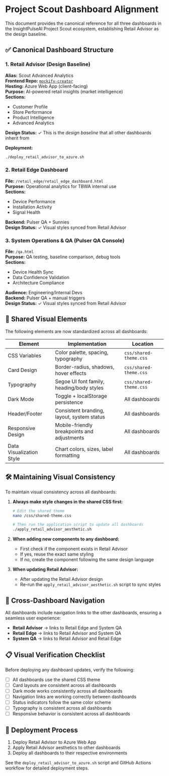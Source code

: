 # Project Scout Dashboard Alignment

This document provides the canonical reference for all three dashboards in the InsightPulseAI Project Scout ecosystem, establishing Retail Advisor as the design baseline.

## ✅ Canonical Dashboard Structure

### 1. Retail Advisor (Design Baseline)

**Alias:** Scout Advanced Analytics  
**Frontend Repo:** [`mockify-creator`](https://github.com/jgtolentino/mockify-creator)  
**Hosting:** Azure Web App (client-facing)  
**Purpose:** AI-powered retail insights (market intelligence)  
**Sections:**
- Customer Profile
- Store Performance
- Product Intelligence
- Advanced Analytics

**Design Status:** ✓ This is the *design baseline* that all other dashboards inherit from

**Deployment:**
```bash
./deploy_retail_advisor_to_azure.sh
```

### 2. Retail Edge Dashboard

**File:** `/retail_edge/retail_edge_dashboard.html`  
**Purpose:** Operational analytics for TBWA internal use  
**Sections:**
- Device Performance
- Installation Activity
- Signal Health

**Backend:** Pulser QA + Sunnies  
**Design Status:** ✓ Visual styles synced from Retail Advisor

### 3. System Operations & QA (Pulser QA Console)

**File:** `/qa.html`  
**Purpose:** QA testing, baseline comparison, debug tools  
**Sections:**
- Device Health Sync
- Data Confidence Validation
- Architecture Compliance

**Audience:** Engineering/Internal Devs  
**Backend:** Pulser QA + manual triggers  
**Design Status:** ✓ Visual styles synced from Retail Advisor

## 🎨 Shared Visual Elements

The following elements are now standardized across all dashboards:

| Element                     | Implementation                                   | Location              |
|-----------------------------|-------------------------------------------------|-----------------------|
| CSS Variables               | Color palette, spacing, typography               | `css/shared-theme.css` |
| Card Design                 | Border-radius, shadows, hover effects            | `css/shared-theme.css` |
| Typography                  | Segoe UI font family, heading/body styles        | `css/shared-theme.css` |
| Dark Mode                   | Toggle + localStorage persistence                | All dashboards        |
| Header/Footer               | Consistent branding, layout, system status       | All dashboards        |
| Responsive Design           | Mobile-friendly breakpoints and adjustments      | All dashboards        |
| Data Visualization Style    | Chart colors, sizes, label formatting            | All dashboards        |

## 🛠 Maintaining Visual Consistency

To maintain visual consistency across all dashboards:

1. **Always make style changes in the shared CSS first:**
   ```bash
   # Edit the shared theme
   nano /css/shared-theme.css
   
   # Then run the application script to update all dashboards
   ./apply_retail_advisor_aesthetic.sh
   ```

2. **When adding new components to any dashboard:**
   - First check if the component exists in Retail Advisor
   - If yes, reuse the exact same styling
   - If no, create the component following the same design language

3. **When updating Retail Advisor:**
   - After updating the Retail Advisor design
   - Re-run the `apply_retail_advisor_aesthetic.sh` script to sync styles

## 🔄 Cross-Dashboard Navigation

All dashboards include navigation links to the other dashboards, ensuring a seamless user experience:

- **Retail Advisor** → links to Retail Edge and System QA
- **Retail Edge** → links to Retail Advisor and System QA
- **System QA** → links to Retail Advisor and Retail Edge

## 📋 Visual Verification Checklist

Before deploying any dashboard updates, verify the following:

- [ ] All dashboards use the shared CSS theme
- [ ] Card layouts are consistent across all dashboards
- [ ] Dark mode works consistently across all dashboards
- [ ] Navigation links are working correctly between dashboards
- [ ] Status indicators follow the same color scheme
- [ ] Typography is consistent across all dashboards
- [ ] Responsive behavior is consistent across all dashboards

## 🚀 Deployment Process

1. Deploy Retail Advisor to Azure Web App
2. Apply Retail Advisor aesthetics to other dashboards
3. Deploy all dashboards to their respective environments

See the `deploy_retail_advisor_to_azure.sh` script and GitHub Actions workflow for detailed deployment steps.